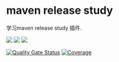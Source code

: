 # maven release study

学习maven release study 插件.



![](https://img.shields.io/badge/language-java-orange.svg)
![](https://img.shields.io/badge/标题的文字-内容的文字-blue.svg?style=flat-square)
![](https://img.shields.io/sonar/coverage/net.sunxu.study:maven-release-study.svg?server=https%3A%2F%2Fsonarqube.sunxu.net&sonarVersion=7.9?style=flat-square)


[![Quality Gate Status](https://sonarqube.sunxu.net/api/project_badges/measure?project=net.sunxu.study%3Amaven-release-study&metric=alert_status&style=flat-square)](https://sonarqube.sunxu.net/dashboard?id=net.sunxu.study%3Amaven-release-study)
[![Coverage](https://sonarqube.sunxu.net/api/project_badges/measure?project=net.sunxu.study%3Amaven-release-study&metric=coverage)](https://sonarqube.sunxu.net/dashboard?id=net.sunxu.study%3Amaven-release-study)
